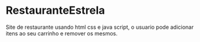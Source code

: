 # RestauranteEstrela
Site de restaurante usando html css e java script, o usuario pode adicionar itens ao seu carrinho e remover os mesmos.
